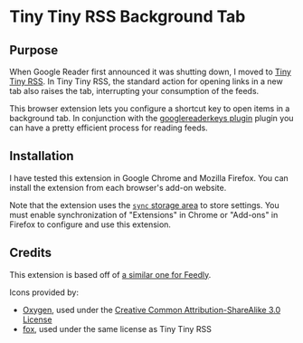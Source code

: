 # Tiny Tiny RSS Background Tab

## Purpose

When Google Reader first announced it was shutting down, I moved to [Tiny Tiny RSS](http://tt-rss.org/). In Tiny Tiny RSS, the standard action for opening links in a new tab also raises the tab, interrupting your consumption of the feeds.

This browser extension lets you configure a shortcut key to open items in a background tab. In conjunction with the [googlereaderkeys plugin](https://github.com/markwaters/ttrss-plugin-googlereaderkeys) plugin you can have a pretty efficient process for reading feeds.

## Installation

I have tested this extension in Google Chrome and Mozilla Firefox. You can install the extension from each browser's add-on website.

Note that the extension uses the [`sync` storage area](https://developer.mozilla.org/en-US/docs/Mozilla/Add-ons/WebExtensions/API/storage/sync) to store settings. You must enable synchronization of "Extensions" in Chrome or "Add-ons" in Firefox to configure and use this extension.

## Credits

This extension is based off of [a similar one for Feedly](https://github.com/aaronsaray/feedlybackgroundtab).

Icons provided by:
* [Oxygen](http://www.oxygen-icons.org/?page_id=4), used under the [Creative Common Attribution-ShareAlike 3.0 License](http://creativecommons.org/licenses/by-sa/3.0/)
* [fox](http://madoka.volgo-balt.ru/~fox/tt_icons/), used under the same license as Tiny Tiny RSS
